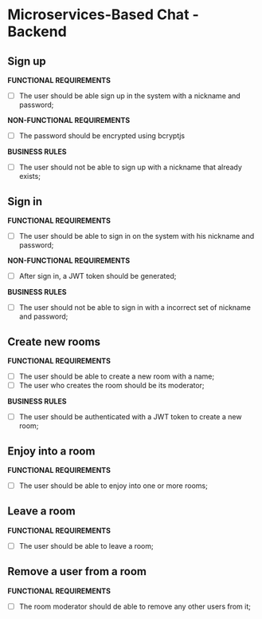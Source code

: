 # Microservices-Based Chat - Backend

## Sign up

**FUNCTIONAL REQUIREMENTS**

- [ ] The user should be able sign up in the system with a nickname and password;

**NON-FUNCTIONAL REQUIREMENTS**

- [ ] The password should be encrypted using bcryptjs

**BUSINESS RULES**

- [ ] The user should not be able to sign up with a nickname that already exists;

## Sign in

**FUNCTIONAL REQUIREMENTS**

- [ ] The user should be able to sign in on the system with his nickname and password;

**NON-FUNCTIONAL REQUIREMENTS**

- [ ] After sign in, a JWT token should be generated;

**BUSINESS RULES**

- [ ] The user should not be able to sign in with a incorrect set of nickname and password;

## Create new rooms

**FUNCTIONAL REQUIREMENTS**

- [ ] The user should be able to create a new room with a name;
- [ ] The user who creates the room should be its moderator;

**BUSINESS RULES**

- [ ] The user should be authenticated with a JWT token to create a new room;


## Enjoy into a room

**FUNCTIONAL REQUIREMENTS**

- [ ] The user should be able to enjoy into one or more rooms;

## Leave a room

**FUNCTIONAL REQUIREMENTS**

- [ ] The user should be able to leave a room;

## Remove a user from a room

**FUNCTIONAL REQUIREMENTS**

- [ ] The room moderator should de able to remove any other users from it;
